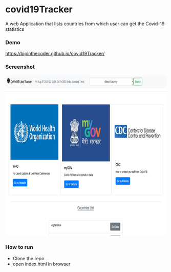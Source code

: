 # covid19Tracker
A web Application that lists countries from which user can get the Covid-19 statistics

### Demo
https://bipinthecoder.github.io/covid19Tracker/


### Screenshot
<p align="center">
<img src="Screenshot 2020-08-07 at 10.14.17 PM.png" width="800px" height="500px">
</p>

### How to run
- Clone the repo
- open index.html in browser
